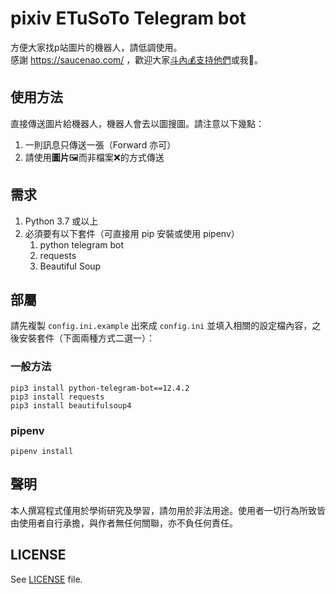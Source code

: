 # pixiv ETuSoTo Telegram bot
方便大家找p站圖片的機器人，請低調使用。  
感謝 https://saucenao.com/ ，歡迎大家[斗內💰支持他們](https://saucenao.com/donate.php)或我🙇。

## 使用方法
直接傳送圖片給機器人，機器人會去以圖搜圖。請注意以下幾點：  

1. 一則訊息只傳送一張（Forward 亦可）
2. 請使用**圖片**🖼而非檔案❌的方式傳送

## 需求
1. Python 3.7 或以上
2. 必須要有以下套件（可直接用 pip 安裝或使用 pipenv）
	1. python telegram bot
	2. requests
	3. Beautiful Soup

## 部屬
請先複製 `config.ini.example` 出來成 `config.ini` 並填入相關的設定檔內容，之後安裝套件（下面兩種方式二選一）：
### 一般方法
	pip3 install python-telegram-bot==12.4.2
	pip3 install requests
	pip3 install beautifulsoup4
### pipenv
	pipenv install

## 聲明
本人撰寫程式僅用於學術研究及學習，請勿用於非法用途。使用者一切行為所致皆由使用者自行承擔，與作者無任何關聯，亦不負任何責任。

## LICENSE
See [LICENSE](https://gitlab.com/hms5232/pixiv-etusoto-telegram-bot/-/blob/master/LICENSE) file.
